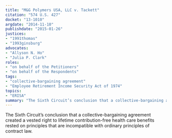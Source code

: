 ```yaml
---
title: "M&G Polymers USA, LLC v. Tackett"
citation: "574 U.S. 427"
docket: "13-1010"
argdate: "2014-11-10"
publishdate: "2015-01-26"
justices:
- "1991thomas"
- "1993ginsburg"
advocates:
- "Allyson N. Ho"
- "Julia P. Clark"
roles:
- "on behalf of the Petitioners"
- "on behalf of the Respondents"
tags:
- "collective-bargaining agreement"
- "Employee Retirement Income Security Act of 1974"
topics:
- "ERISA"
summary: "The Sixth Circuit’s conclusion that a collective-bargaining agreement created a vested right to lifetime contribution-free health care benefits rested on principles that are incompatible with ordinary principles of contract law."
---
```

The Sixth Circuit’s conclusion that a collective-bargaining agreement created a vested right to lifetime contribution-free health care benefits rested on principles that are incompatible with ordinary principles of contract law.

